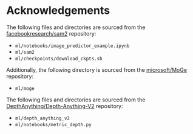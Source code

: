 # Acknowledgements

The following files and directories are sourced from the [facebookresearch/sam2](https://github.com/facebookresearch/sam2) repository:

- `ml/notebooks/image_predictor_example.ipynb`
- `ml/sam2`
- `ml/checkpoints/download_ckpts.sh`

Additionally, the following directory is sourced from the [microsoft/MoGe](https://github.com/microsoft/MoGe) repository:

- `ml/moge`

The following files and directories are sourced from the [DepthAnything/Depth-Anything-V2](https://github.com/DepthAnything/Depth-Anything-V2/tree/main) repository:

- `ml/depth_anything_v2`
- `ml/notebooks/metric_depth.py`